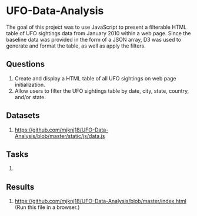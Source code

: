 # UFO-Data-Analysis

The goal of this project was to use JavaScript to present a filterable HTML table of UFO sightings data from January 2010 within a web page. Since the baseline data was provided in the form of a JSON array, D3 was used to generate and format the table, as well as apply the filters.

## Questions

1. Create and display a HTML table of all UFO sightings on web page initialization.
2. Allow users to filter the UFO sightings table by date, city, state, country, and/or state.

## Datasets

1. https://github.com/mjknj18/UFO-Data-Analysis/blob/master/static/js/data.js

## Tasks

1. 

## Results

1. https://github.com/mjknj18/UFO-Data-Analysis/blob/master/index.html (Run this file in a browser.)